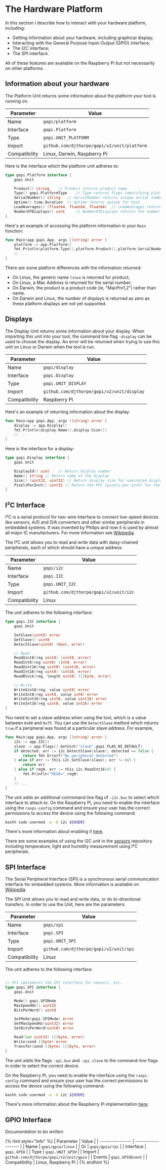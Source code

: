 # The Hardware Platform

In this section I describe how to interact with your hardware platform,
including:

 * Getting information about your hardware, including graphical display;
 * Interacting with the General Purpose Input-Output (GPIO) interface;
 * The I2C interface;
 * The SPI interface.

All of these features are available on the Raspberry Pi but not necessarily on other platforms.

## Information about your hardware

The Platform Unit returns some information about the platform your tool is running on.

| Parameter        | Value                   |
| ---------------- | ----------------------- |
| Name             | `gopi/platform`         |
| Interface        | `gopi.Platform`         |
| Type             | `gopi.UNIT_PLATFORM`    |
| Import           | `github.com/djthorpe/gopi/v2/unit/platform` |
| Compatibility    | Linux, Darwin, Raspberry Pi |

Here is the interface which the platform unit adheres to:

```go
type gopi.Platform interface {
	gopi.Unit

	Product() string 	// Product returns product name
	Type() gopi.PlatformType 	// Type returns flags identifying platform type
	SerialNumber() string 	// SerialNumber returns unique serial number for host
	Uptime() time.Duration 	// Uptime returns uptime for host
	LoadAverages() (float64, float64, float64) 	// LoadAverages returns 1, 5 and 15 minute load averages
	NumberOfDisplays() uint 	// NumberOfDisplays returns the number of possible displays for this host
}
```

Here's an example of accessing the platform information in your `Main` function:

```go
func Main(app gopi.App, args []string) error {
	platform := app.Platform()
    fmt.Println(platform.Type(),platform.Product(),platform.SerialNumber())
    // ...
}
```

There are some platform differences with the information returned:

  * On Linux, the generic name `linux` is returned for product;
  * On Linux, a Mac Address is returned for the serial number;
  * On Darwin, the product is a product code (ie, "MacPro1,2") rather than name.
  * On Darwin and Linux, the number of displays is returned as zero as these platform displays are not yet supported.


## Displays

The Display Unit returns some information about your display. When importing
this unit into your tool, the command line flag `-display` can be used to choose
the display. An error will be returned when trying to use this unit on Linux or Darwin when the tool is run.

| Parameter        | Value                   |
| ---------------- | ----------------------- |
| Name             | `gopi/display`         |
| Interface        | `gopi.Display`         |
| Type             | `gopi.UNIT_DISPLAY`    |
| Import           | `github.com/djthorpe/gopi/v2/unit/display` |
| Compatibility    | Raspberry Pi |


Here's an example of returning information about the display:

```go
func Main(app gopi.App, args []string) error {
	display := app.Display()
    fmt.Println(display.Name(),display.Size())
    // ...
}
```

Here is the interface for a display:

```go
type gopi.Display interface {
    gopi.Unit

    DisplayId() uint 	// Return display number
	Name() string // Return name of the display
	Size() (uint32, uint32) // Return display size for nominated display number
	PixelsPerInch() uint32 // Return the PPI (pixels-per-inch) for the display
}
```

## I²C Interface

I²C is a serial protocol for two-wire interface to connect low-speed devices like sensors, A/D and D/A converters and other similar peripherals in embedded systems. It was invented by Philips and now it is used by almost all major IC manufacturers. For more information see [Wikipedia](https://en.wikipedia.org/wiki/I%C2%B2C).

The I²C unit allows you to read and write data with daisy-chained peripherals, each of which should
have a unique address.

| Parameter        | Value               |
| ---------------- | ------------------- |
| Name             | `gopi/i2c`   |
| Interface        | `gopi.I2C`         |
| Type             | `gopi.UNIT_I2C`    |
| Import           | `github.com/djthorpe/gopi/v2/unit/i2c` |
| Compatibility    | Linux               |


The unit adheres to the following interface:

```go
type gopi.I2C interface {
	gopi.Unit

	SetSlave(uint8) error
	GetSlave() uint8
	DetectSlave(uint8) (bool, error)

	// Read 
	ReadUint8(reg uint8) (uint8, error)
	ReadInt8(reg uint8) (int8, error)
	ReadUint16(reg uint8) (uint16, error)
	ReadInt16(reg uint8) (int16, error)
	ReadBlock(reg, length uint8) ([]byte, error)

	// Write
	WriteUint8(reg, value uint8) error
	WriteInt8(reg uint8, value int8) error
	WriteUint16(reg uint8, value uint16) error
	WriteInt16(reg uint8, value int16) error
}
```

You need to set a slave address when using the tool, which is a value between `0x00` and `0x7F`. You can use the `DetectSlave` method which
returns `true` if a peripheral was found at a particular slave address. For example,

```go
func Main(app gopi.App, args []string) error {
	i2c := app.I2C()
	slave := app.Flags().GetUint("slave",gopi.FLAG_NS_DEFAULT)
	if detected, err := i2c.DetectSlave(slave); detected == false {
		return fmt.Errorf("No peripheral detected")
	} else if err := this.i2c.SetSlave(slave); err != nil {
		return err
	} else if reg0, err := this.i2c.ReadInt16(0) {
		fmt.Println("REG0=",reg0)		
	}
    // ...
}
```

The unit adds an additional commmand line flag of `-i2c.bus` to
select which interface to attach to. On the Raspberry Pi, you need to enable the interface using the `raspi-config` command and ensure
your user has the correct permissions to access the device using the 
following command:

```bash
bash% sudo usermod -a -G i2c ${USER}
```

There's more information about enabling it [here](https://www.electronicwings.com/raspberry-pi/raspberry-pi-i2c).

There are some examples of using the I2C unit in the [sensors](github.com/djthorpe/sensors) repository
including temperature, light and humidity measurement using
I²C peripherals.

## SPI Interface

The Serial Peripheral Interface (SPI) is a synchronous serial communication interface for embedded systems. More information is
available on [Wikipedia](https://en.wikipedia.org/wiki/Serial_Peripheral_Interface).

The SPI Unit allows you to read and write data, or do bi-directional
transfers. In order to use the Unit, here are the parameters:

| Parameter        | Value               |
| ---------------- | ------------------- |
| Name             | `gopi/spi`   |
| Interface        | `gopi.SPI`         |
| Type             | `gopi.UNIT_SPI`    |
| Import           | `github.com/djthorpe/gopi/v2/unit/spi` |
| Compatibility    | Linux               |


The unit adheres to the following interface:

```go

// SPI implements the SPI interface for sensors, etc.
type gopi.SPI interface {
	gopi.Unit

	Mode() gopi.SPIMode
	MaxSpeedHz() uint32
	BitsPerWord() uint8

	SetMode(gopi.SPIMode) error
	SetMaxSpeedHz(uint32) error
	SetBitsPerWord(uint8) error

	Read(len uint32) ([]byte, error)
	Write(send []byte) error
	Transfer(send []byte) ([]byte, error)
}
```

The unit adds the flags `-spi.bus` and `-spi.slave` to the
command-line flags in order to select the correct device.

On the Raspberry Pi, you need to enable the interface using the `raspi-config` command and ensure
your user has the correct permissions to access the device using the 
following command:

```bash
bash% sudo usermod -a -G i2c ${USER}
```

There's more information about the Raspberry Pi implementation [here](https://www.raspberrypi.org/documentation/hardware/raspberrypi/spi/README.md).

## GPIO Interface

_Documentation to be written_

{% hint style="info" %}
| Parameter        | Value               |
| ---------------- | ------------------- |
| Name             | `gopi/gpio/linux`   |
| Or               | `gopi/gpio/rpi`     |
| Interface        | `gopi.GPIO`         |
| Type             | `gopi.UNIT_GPIO`    |
| Import           | `github.com/djthorpe/gopi/v2/unit/gpio` |
| Events           | `gopi.GPIOEvent`    |
| Compatibility    | Linux, Raspberry Pi    |
{% endhint %}